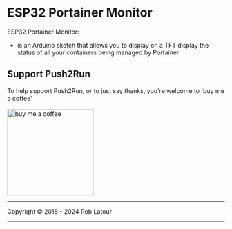 # ESP32 Portainer Monitor

ESP32 Portainer Monitor: 

 - is an Arduino sketch that allows you to display on a TFT display the status of all your containers being managed by Portainer

 


## Support Push2Run

 To help support Push2Run, or to just say thanks, you're welcome to 'buy me a coffee'<br><br>
[<img alt="buy me  a coffee" width="200px" src="https://cdn.buymeacoffee.com/buttons/v2/default-blue.png" />](https://www.buymeacoffee.com/roblatour)
* * *
Copyright © 2018 - 2024 Rob Latour
* * *